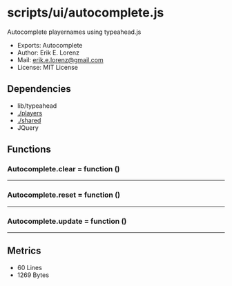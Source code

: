 # scripts/ui/autocomplete.js


Autocomplete playernames using typeahead.js

* Exports: Autocomplete
* Author: Erik E. Lorenz 
* Mail: <erik.e.lorenz@gmail.com>
* License: MIT License


## Dependencies

* lib/typeahead
* <a href="./players.html">./players</a>
* <a href="./shared.html">./shared</a>
* JQuery


## Functions

###     Autocomplete.clear = function ()

---

###     Autocomplete.reset = function ()

---

###     Autocomplete.update = function ()

---

## Metrics

* 60 Lines
* 1269 Bytes


